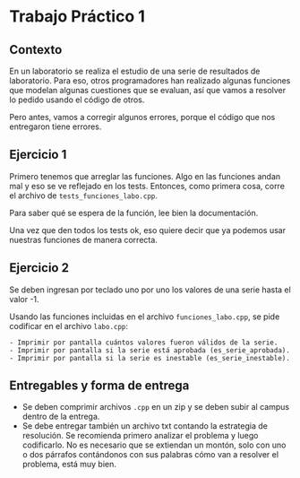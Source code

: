# Trabajo Práctico 1

## Contexto

En un laboratorio se realiza el estudio de una serie de resultados de laboratorio. Para eso, otros programadores han realizado algunas funciones que modelan algunas cuestiones que se evaluan, así que vamos a resolver lo pedido usando el código de otros. 

Pero antes, vamos a corregir algunos errores, porque el código que nos entregaron tiene errores.

## Ejercicio 1

Primero tenemos que arreglar las funciones. Algo en las funciones andan mal y eso se ve reflejado en los tests. Entonces, como primera cosa, corre el archivo de `tests_funciones_labo.cpp`.

Para saber qué se espera de la función, lee bien la documentación.

Una vez que den todos los tests ok, eso quiere decir que ya podemos usar nuestras funciones de manera correcta.

## Ejercicio 2

Se deben ingresan por teclado uno por uno los valores de una serie hasta el valor -1.

Usando las funciones incluidas en el archivo `funciones_labo.cpp`, se pide codificar en el archivo `labo.cpp`:

    - Imprimir por pantalla cuántos valores fueron válidos de la serie.
    - Imprimir por pantalla si la serie está aprobada (es_serie_aprobada).
    - Imprimir por pantalla si la serie es inestable (es_serie_inestable).
    
## Entregables y forma de entrega

- Se deben comprimir archivos `.cpp` en un zip y se deben subir al campus dentro de la entrega. 
- Se debe entregar también un archivo txt contando la estrategia de resolución. Se recomienda primero analizar el problema y luego codificarlo. No es necesario que se extiendan un montón, solo con uno o dos párrafos contándonos con sus palabras cómo van a resolver el problema, está muy bien.